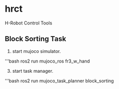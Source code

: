 # hrct
H-Robot Control Tools

## Block Sorting Task

1. start mujoco simulator.

   
'''bash
ros2 run mujoco_ros fr3_w_hand


3. start task manager.

   
'''bash
ros2 run mujoco_task_planner block_sorting
